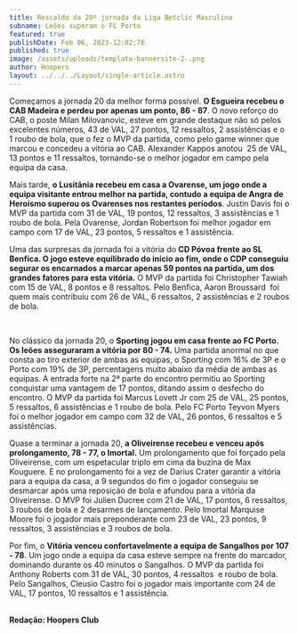 ```yaml
---
title: Rescaldo da 20º jornada da Liga Betclic Masculina
subname: Leões superam o FC Porto
featured: true
publishDate: Feb 06, 2023-12:02:78
published: true
image: /assets/uploads/template-bannersite-2-.png
author: Hoopers
layout: ../../../Layout/single-article.astro
---
```

<!--StartFragment-->

Começamos a jornada 20 da melhor forma possível. **O Esgueira recebeu o CAB Madeira e perdeu por apenas um ponto, 86 - 87**. O novo reforço do CAB, o poste Milan Milovanovic, esteve em grande destaque não só pelos excelentes números, 43 de VAL, 27 pontos, 12 ressaltos, 2 assistências e o 1 roubo de bola, que o fez o MVP da partida, como pelo game winner que marcou e concedeu a vitória ao CAB. Alexander Kappos anotou  25 de VAL, 13 pontos e 11 ressaltos, tornando-se o melhor jogador em campo pela equipa da casa.



Mais tarde, **o Lusitânia recebeu em casa a Ovarense, um jogo onde a equipa visitante entrou melhor na partida, contudo a equipa de Angra de Heroísmo superou os Ovarenses nos restantes períodos**. Justin Davis foi o MVP da partida com 31 de VAL, 19 pontos, 12 ressaltos, 3 assistências e 1 roubo de bola. Pela Ovarense, Jordan Robertson foi melhor jogador em campo com 17 de VAL, 23 pontos, 5 ressaltos e 1 assistência. 



Uma das surpresas da jornada foi a vitória do **CD Póvoa frente ao SL Benfica. O jogo esteve equilibrado do início ao fim, onde o CDP conseguiu segurar os encarnados a marcar apenas 59 pontos na partida, um dos grandes fatores para esta vitória.** O MVP da partida foi Christopher Tawiah com 15 de VAL, 8 pontos e 8 ressaltos. Pelo Benfica, Aaron Broussard  foi quem mais contribuiu com 26 de VAL, 6 ressaltos, 2 assistências e 2 roubos de bola. 



 

No clássico da jornada 20, o **Sporting jogou em casa frente ao FC Porto. Os leões asseguraram a vitória por 80 - 74.** Uma partida anormal no que consta ao tiro exterior de ambas as equipas, o Sporting com 16% de 3P e o Porto com 19% de 3P, percentagens muito abaixo da média de ambas as equipas. A entrada forte na 2ª parte do encontro permitiu ao Sporting conquistar uma vantagem de 17 pontos, ditando assim o desfecho do encontro. O MVP da partida foi Marcus Lovett Jr com 25 de VAL, 25 pontos, 5 ressaltos, 6 assistências e 1 roubo de bola. Pelo FC Porto Teyvon Myers foi o melhor jogador em campo com 32 de VAL, 26 pontos, 6 ressaltos e 5 assistências.



Quase a terminar a jornada 20, **a Oliveirense recebeu e venceu após prolongamento, 78 - 77, o Imortal.** Um prolongamento que foi forçado pela Oliveirense, com um espetacular triplo em cima da buzina de Max Kouguere. E no prolongamento foi a vez de Darius Crater garantir a vitória para a equipa da casa, a 9 segundos do fim o jogador conseguiu se desmarcar após uma reposição de bola e afundou para a vitória da Oliveirense. O MVP foi Julien Ducree com 21 de VAL, 17 pontos, 6 ressaltos, 3 roubos de bola e 2 desarmes de lançamento. Pelo Imortal Marquise Moore foi o jogador mais preponderante com 23 de VAL, 23 pontos, 9 ressaltos, 3 assistências e 3 roubos de bola. 



Por fim, o **Vitória venceu confortavelmente a equipa de Sangalhos por 107 - 78**. Um jogo onde a equipa da casa esteve sempre na frente do marcador, dominando durante os 40 minutos o Sangalhos. O MVP da partida foi Anthony Roberts com 31 de VAL, 30 pontos, 4 ressaltos  e roubo de bola. Pelo Sangalhos, Cleusio Castro foi o jogador mais importante com 24 de VAL, 17 pontos, 10 ressaltos e 1 assistência.  

\
**R﻿edação: Hoopers Club**

<!--EndFragment-->